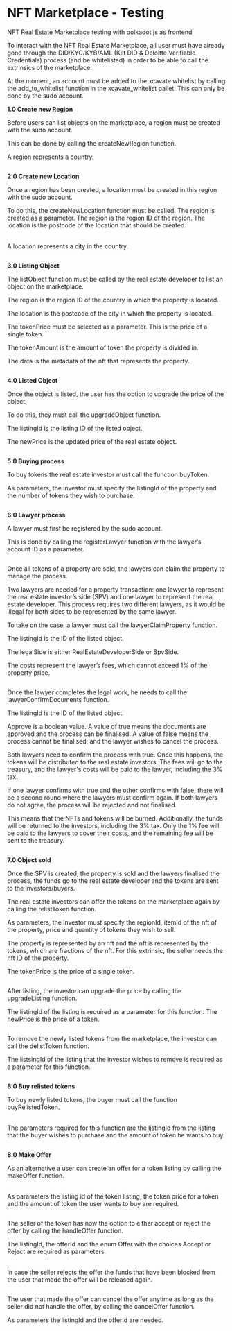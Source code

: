 # NFT Marketplace - Testing

NFT Real Estate Marketplace testing with polkadot js as frontend

To interact with the NFT Real Estate Marketplace, all user must have already gone through the DID/KYC/KYB/AML (Kilt DID & Deloitte Verifiable Credentials) process (and be whitelisted) in order to be able to call the extrinsics of the marketplace.

At the moment, an account must be added to the xcavate whitelist by calling the add\_to\_whitelist function in the xcavate\_whitelist pallet. This can only be done by the sudo account.

**1.0 Create new Region**

Before users can list objects on the marketplace, a region must be created with the sudo account.

This can be done by calling the createNewRegion function.

A region represents a country.

<figure><img src="https://lh7-us.googleusercontent.com/docsz/AD_4nXfN9N25usprEuTCkAV7DKHY-j4x2dif0ooMh7_8svWYWRxgQjqbcth5qsLfXv4wTTNV-iZ5zksV9B4jZUKaqq5I8MYPVHqLUIMpntabJugMhQnAvj1O17JYc2zc34qgW3_kKzLybFxvR3-AlH8?key=7f9wZvyo4duGyV394DhzbQ" alt=""><figcaption></figcaption></figure>

**2.0 Create new Location**

Once a region has been created, a location must be created in this region with the sudo account.

To do this, the createNewLocation function must be called. The region is created as a parameter. The region is the region ID of the region. The location is the postcode of the location that should be created.

\
A location represents a city in the country.

<figure><img src="https://lh7-us.googleusercontent.com/docsz/AD_4nXepxaDuaH9Pz6bYZw59UTgR_BYRgWfeNxqplT5AZD_NIH0omUSVYCoW_uzx9qbbkEAmFI9_9WoKtSUWB6L16kLTpTTT961ULUeAxIVp2I757qoW3Q5xDr52REalyuBMuqaDiMw7NhHU9km1dtxL001QxhA?key=7f9wZvyo4duGyV394DhzbQ" alt=""><figcaption></figcaption></figure>

**3.0 Listing Object**

The listObject function must be called by the real estate developer to list an object on the marketplace.

The region is the region ID of the country in which the property is located.

The location is the postcode of the city in which the property is located.

The tokenPrice must be selected as a parameter. This is the price of a single token.

The tokenAmount is the amount of token the property is divided in.

The data is the metadata of the nft that represents the property.

<figure><img src="https://lh7-us.googleusercontent.com/docsz/AD_4nXctopF0J0MFFOQzMGcMbtI3I73J_SVToEa6uIQfVzBD_4INHuHWqbALSrCt3zNeAEh4s_l8qTqG5jwShdmydJYyRX5gPM4bgMjcCzsh84OzAJFGkX5up1QDQCP_h5U5DbI7qh1GFHYjm1gX13P0oTh4oYY?key=7f9wZvyo4duGyV394DhzbQ" alt=""><figcaption></figcaption></figure>

**4.0 Listed Object**

Once the object is listed, the user has the option to upgrade the price of the object.

To do this, they must call the upgradeObject function.

The listingId is the listing ID of the listed object.

The newPrice is the updated price of the real estate object.

<figure><img src="https://lh7-us.googleusercontent.com/docsz/AD_4nXeg_8tWMoUE1GrhgGWm5zrnODVN2o27VybwXHUQHle20RHNrDmr3Z1k5JYc02Wm0nd5ioq3u3aqwQ5G4NG8JNyBW6Gnhjtd25b3xyY7KH5UcSLFXiHFrw0q7_imJAoVhpMBiZ_Y30xy-zjL5LP5rk3BPg?key=7f9wZvyo4duGyV394DhzbQ" alt=""><figcaption></figcaption></figure>

**5.0 Buying process**

To buy tokens the real estate investor must call the function buyToken.

As parameters, the investor must specify the listingId of the property and the number of tokens they wish to purchase.

<figure><img src="https://lh7-us.googleusercontent.com/docsz/AD_4nXcNAe8uPmRxHVSmIeyzSGjKXEnPnwmSbsmogokC77M2CSbEarh8Rl5yukAmiPk-T1T4WDAIJytvV7OSDXeESB3hHNbHvfRAjR7_Lc6YDoSVZVpZVRiwwsi2aKXj8sibitjfiKkY4qVF8Tn-BW3GZ_LH3vs?key=7f9wZvyo4duGyV394DhzbQ" alt=""><figcaption></figcaption></figure>

**6.0 Lawyer process**

A lawyer must first be registered by the sudo account.

This is done by calling the registerLawyer function with the lawyer’s account ID as a parameter.

<figure><img src="https://lh7-rt.googleusercontent.com/docsz/AD_4nXc-Fj09Cx9WZgOVQDb57HJ1D4_wsm4zjlZb_Xim1qxIp2ApBVY6oRti_gBK3E_iWV-VoDJyjzR2EbXxLcg9FbMsPt3PLZ612wPK-M006Wb8C8BaW7MuR1CIvonvGYHrjyhaYdeOKo36eyNgmBh_Wlq0APVZ?key=7f9wZvyo4duGyV394DhzbQ" alt=""><figcaption></figcaption></figure>

Once all tokens of a property are sold, the lawyers can claim the property to manage the process.

Two lawyers are needed for a property transaction: one lawyer to represent the real estate investor’s side (SPV) and one lawyer to represent the real estate developer. This process requires two different lawyers, as it would be illegal for both sides to be represented by the same lawyer.

To take on the case, a lawyer must call the lawyerClaimProperty function.

The listingId is the ID of the listed object.

The legalSide is either RealEstateDeveloperSide or SpvSide.

The costs represent the lawyer’s fees, which cannot exceed 1% of the property price.

<figure><img src="https://lh7-rt.googleusercontent.com/docsz/AD_4nXdXw64Cf_D53e6DHu7Pw-y8DfT0UaMZHFC6SpJJiROrUX4XOs57vMCN0QOSzcuDAu4nwCF82Hk7wr928S9d1cpSIrMAMVFsbh9LoMLJedZDMpz7fJcF9YV1ZJz0mSlMvoknX_J5eLH06rV4EFYY5sVZMo65?key=7f9wZvyo4duGyV394DhzbQ" alt=""><figcaption></figcaption></figure>

Once the lawyer completes the legal work, he needs to call the lawyerConfirmDocuments function.

The listingId is the ID of the listed object.

Approve is a boolean value. A value of true means the documents are approved and the process can be finalised. A value of false means the process cannot be finalised, and the lawyer wishes to cancel the process.

Both lawyers need to confirm the process with true. Once this happens, the tokens will be distributed to the real estate investors. The fees will go to the treasury, and the lawyer's costs will be paid to the lawyer, including the 3% tax.

If one lawyer confirms with true and the other confirms with false, there will be a second round where the lawyers must confirm again. If both lawyers do not agree, the process will be rejected and not finalised.

This means that the NFTs and tokens will be burned. Additionally, the funds will be returned to the investors, including the 3% tax. Only the 1% fee will be paid to the lawyers to cover their costs, and the remaining fee will be sent to the treasury.

<figure><img src="https://lh7-rt.googleusercontent.com/docsz/AD_4nXc2mg523dhnhljVIO6uk2aBG7Gt6633nLtxQXs4wZoFfgiZcSQ8_A7lCXJ7RBDEQMxQsVxic0lzGKDJJ2DG_vIH8_HHiiTDoemszSNfUHWP_h8nLAQYmePC3K3_wKtq-gqE2bxXH0d9mgAzlAQXq_cpnQ89?key=7f9wZvyo4duGyV394DhzbQ" alt=""><figcaption></figcaption></figure>

**7.0 Object sold**

Once the SPV is created, the property is sold and the lawyers finalised the process, the funds go to the real estate developer and the tokens are sent to the investors/buyers.

The real estate investors can offer the tokens on the marketplace again by calling the relistToken function.

As parameters, the investor must specify the regionId, itemId of the nft of the property, price and quantity of tokens they wish to sell.

The property is represented by an nft and the nft is represented by the tokens, which are fractions of the nft. For this extrinsic, the seller needs the nft ID of the property.

The tokenPrice is the price of a single token.

<figure><img src="https://lh7-rt.googleusercontent.com/docsz/AD_4nXcJA5VXsgKXM-oUVLBRETaImFg9qnGxWTZgSHLnF7HHl5pJB6aQmTIY5KIpmN0KxKysPgzhbsQ5MF61hJpE_ez3Rom7w_b-0-AyrZwIlpop-Sf2mmmLLk0u240L56RYw6A4fal26gcZ_zrWHF-udiKJnf8?key=7f9wZvyo4duGyV394DhzbQ" alt=""><figcaption></figcaption></figure>

After listing, the investor can upgrade the price by calling the upgradeListing function.

The listingId of the listing is required as a parameter for this function. The newPrice is the price of a token.

<figure><img src="https://lh7-us.googleusercontent.com/docsz/AD_4nXcPbgej4V4AWFhNVEFNXOpawlwgBUvfiIS5ASSdhUUGS9lDkZLJ9FFPUBNLTy9QhSvoQgIHJEAFvvQq_N9HVz0NGHwly61u4HqxmEWd8x7fMon0saFyKOG4216d6aiXFiBGTKN4oUdJMxWGlBL220hHo1Q?key=7f9wZvyo4duGyV394DhzbQ" alt=""><figcaption></figcaption></figure>

To remove the newly listed tokens from the marketplace, the investor can call the delistToken function.

The listsingId of the listing that the investor wishes to remove is required as a parameter for this function.

<figure><img src="https://lh7-us.googleusercontent.com/docsz/AD_4nXe5LAV1x38caKGvzNIhItCv6cMAXsnvhAbI7v4bX3xdSVNUi5tN5kcqznfNjoGGbBi4fug0OBZW_N4KLv1bzVjyoZ0ZmqvhRlmQFXkf0RrmtwduMmyeioQilj_0j_weLUSzlk58UfB-PP9RqtcNjQ6proA?key=7f9wZvyo4duGyV394DhzbQ" alt=""><figcaption></figcaption></figure>

**8.0 Buy relisted tokens**

To buy newly listed tokens, the buyer must call the function buyRelistedToken.

\
The parameters required for this function are the listingId from the listing that the buyer wishes to purchase and the amount of token he wants to buy.

<figure><img src="https://lh7-us.googleusercontent.com/docsz/AD_4nXftfZlWiZQnvwhJaO1QtiVz73a3RUyJ8yhAQwLcHOu2hrd_dH2cMJWCPNu-Dv5IvCHUSzHe3SbRRZKr-3GfqE88ouQoOqJxkv0Gy2E2-EQYJduLQxwY586c8j5zjbM5LYE7VNH5e074eucB24Ou05wYXN4?key=7f9wZvyo4duGyV394DhzbQ" alt=""><figcaption></figcaption></figure>

**8.0 Make Offer**

As an alternative a user can create an offer for a token listing by calling the makeOffer function.

\
As parameters the listing id of the token listing, the token price for a token and the amount of token the user wants to buy are required.

<figure><img src="https://lh7-us.googleusercontent.com/docsz/AD_4nXdeUKXz2lxgGNcLJf4JZZ8FYzqO75DxudkY3EpPersgIADFjhhVNBYPCXQS3tktRxr3GCu-C8aD2A_vW2A7SFU9PV8eMlGdFZWf2wRcXvJrj5dDtFSfqYOuCk9SX55gd5JwzKGwB25sB_tjTu5g17whFRo?key=7f9wZvyo4duGyV394DhzbQ" alt=""><figcaption></figcaption></figure>

The seller of the token has now the option to either accept or reject the offer by calling the handleOffer function.

The listingId, the offerId and the enum Offer with the choices Accept or Reject are required as parameters.

\
In case the seller rejects the offer the funds that have been blocked from the user that made the offer will be released again.

<figure><img src="https://lh7-us.googleusercontent.com/docsz/AD_4nXeNglqMDHM2YmG4McC1G5dhuTCOQpfKKDKqRBhN3efpnKqfVkCCd4Cjd_DmkInGk_YNJZpZGBFX6XY3gboALWzPFdchGfQMEjwU-pK2C8G73y3OW2zqFFK8lwunc1kvuXzu-phD08foljR9eaq_64g8IKM?key=7f9wZvyo4duGyV394DhzbQ" alt=""><figcaption></figcaption></figure>

The user that made the offer can cancel the offer anytime as long as the seller did not handle the offer, by calling the cancelOffer function.

As parameters the listingId and the offerId are needed.

<figure><img src="https://lh7-us.googleusercontent.com/docsz/AD_4nXdvq6lc6KfYi4IkT-CbXqom7BY61qmhrEmbXT3p6iKyAsD5b-H-MGGzGBHEgQhr52VgaQTAkOft8_GWsJPf7YlKfGRGy2qYEhpVFgAishZovuzpbLa7xuSVhuNHAWJ9vszvZNwz0Pk2edomK3aj2YmuHg?key=7f9wZvyo4duGyV394DhzbQ" alt=""><figcaption></figcaption></figure>
